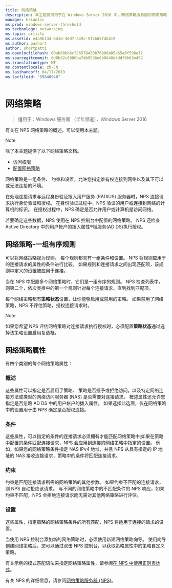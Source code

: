 ```yaml
---
title: 网络策略
description: 本主题提供用于在 Windows Server 2016 中，网络策略服务器的网络策略的概述，并包括有关 NPS 的附加指导的链接。
manager: brianlic
ms.prod: windows-server-threshold
ms.technology: networking
ms.topic: article
ms.assetid: e4a9b134-6d1d-40d7-a49c-5f46d5fdb419
ms.author: pashort
author: shortpatti
ms.openlocfilehash: 60ab80bb6cf26578430b76806405a65a0f596ef2
ms.sourcegitcommit: 0d0b32c8986ba7db9536e0b8648d4ddf9b03e452
ms.translationtype: MT
ms.contentlocale: zh-CN
ms.lasthandoff: 04/17/2019
ms.locfileid: "59848948"
---
```

# <a name="network-policies"></a>网络策略

>适用于：Windows 服务器 （半年频道），Windows Server 2016

有关在 NPS 网络策略的概述，可以使用本主题。

>[!NOTE]
>除了本主题提供了以下网络策略文档。
> - [访问权限](nps-np-access.md)
> - [配置网络策略](nps-np-configure.md)

网络策略是一组条件、 约束和设置，允许您指定谁有权连接到网络以及其下可以或无法连接的环境。

在处理连接请求与远程身份验证拨入用户服务 (RADIUS) 服务器时，NPS 连接请求执行身份验证和授权。 在身份验证过程中，NPS 验证的用户或连接到网络的计算机的标识。 在授权过程中，NPS 确定是否允许用户或计算机是访问网络。

若要确定这些数据，NPS 使用在 NPS 控制台中配置的网络策略。 NPS 还检查 Active Directory 中的用户帐户的拨入属性&reg;域服务\(AD DS\)执行授权。

## <a name="network-policies---an-ordered-set-of-rules"></a>网络策略-一组有序规则

可以将网络策略视为规则。 每个规则都具有一组条件和设置。 NPS 将规则应用于的连接请求的属性的条件进行比较。 如果规则和连接请求之间出现匹配项，该规则中定义的设置被应用于连接。

当在 NPS 中配置多个网络策略时，它们是一组有序的规则。 NPS 检查列表中，则第二个，依次类推中的第一个规则针对每个连接请求，直到找到匹配项。

每个网络策略都有**策略状态**设置，让你能够启用或禁用的策略。 如果禁用了网络策略，NPS 不评估策略，授权连接请求时。

>[!NOTE]
>如果您希望 NPS 评估网络策略对连接请求执行授权时，必须配置**策略状态**通过选择该策略设置启用复选框。

## <a name="network-policy-properties"></a>网络策略属性

有四个类别的每个网络策略属性：

### <a name="overview"></a>概述

 这些属性可以指定是否启用了策略、 策略是否授予或拒绝访问，以及特定网络连接方法或类型的网络访问服务器 (NAS) 是否需要对连接请求。 概述属性还允许您指定是否忽略 AD DS 中的用户帐户的拨入属性。 如果选择此选项，仅在网络策略中的设置用于由 NPS 确定是否授权连接。


### <a name="conditions"></a>条件

 这些属性，可以指定的条件的连接请求必须拥有才能匹配网络策略中;如果在策略中配置的条件匹配连接请求，NPS 会应用到连接的网络策略中指定的设置。 例如，如果您的网络策略条件指定 NAS IPv4 地址，并且 NPS 从具有指定的 IP 地址的 NAS 接收连接请求，策略中的条件将匹配连接请求。 


### <a name="constraints"></a>约束

 约束是匹配连接请求所需的网络策略的其他参数。 如果约束不匹配的连接请求，则 NPS 自动拒绝该请求。 与不同的网络策略中的不匹配条件的 NPS 响应，如果约束不匹配，NPS 会拒绝连接请求而无需对其他网络策略进行评估。

### <a name="settings"></a>设置

 这些属性，指定策略的网络策略条件的所有匹配，NPS 将适用于连接的请求的设置。

当使用 NPS 控制台添加新的网络策略时，必须使用新建网络策略向导。 使用向导创建网络策略后，您可以通过双击 NPS 控制台，以获取策略属性中的策略自定义策略。

有关示例的模式匹配语法来指定网络策略属性，请参阅[在 NPS 中使用正则表达式](nps-crp-reg-expressions.md)。

有关 NPS 的详细信息，请参阅[网络策略服务器 (NPS)](nps-top.md)。
